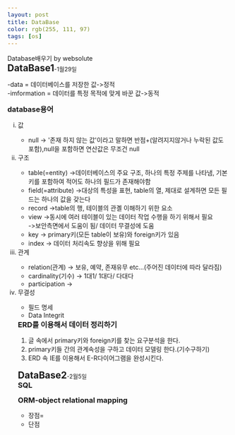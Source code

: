 ```yaml
---
layout: post
title: DataBase
color: rgb(255, 111, 97)
tags: [os]
---
```

<head>Database배우기 by websolute</head>
<meta charset = "utf-8">
<style> 
body {
    border:gray solid under 2px;
}
h3 {
    border-style: inset ;
    border: black 1px;
    display: inline;
}
h2 {
    display: inline;
}
span {
    font-size: 13px;
}
</style>
<br>
<h2>DataBase1</h2><span>-1월29일</span>
<p>
-data = 데이터베이스를 저장한 값->정적 <br>
-imformation = 데이터를 특정 목적에 맞게 바꾼 값->동적</p>
<h3>database용어</h3><br>
<ol type="i">
<li>값</li>
<ul>
<li>null -> '존재 하지 않는 값'이라고 말하면 반점+(알려지지않거나 누락된 값도 포함),null을 포함하면 연산값은 무조건 null</li>
</ul>
<li>구조</li>
<ul>
<li>table(=entity)  ->데이터베이스의 주요 구조, 하나의 특정 주제를 나타냄, 기본키를 포함하여 적어도 하나의 필드가 존재해야함</li>
<li>field(=attribute)  ->대상의 특성을 표현, table의 열, 제대로 설계하면 모든 필드는 하나의 값을 갖는다</li>
<li>record  ->table의 행, 테이블의 관곌 이해하기 위한 요소</li>
<li>view  ->동시에 여러 테이블이 있는 데이터 작업 수행을 하기 위해서 필요<br>
          ->보안측면에서 도움이 됨/ 데이터 무결성에 도움</li>
<li>key  -> primary키(모든 table이 보유)와 foreign키가 있음</li>
<li>index  -> 데이터 처리속도 향상을 위해 필요</li>
</ul>
<li>관계</li>
<ul>
<li>relation(관계) -> 보유, 예약, 존재유무 etc...(주어진 데이터에 따라 달라짐)</li>
<li>cardinality(기수)  -> 1대1/ 1대다/ 다대다</li>
<li>participation  -></li>
</ul>
<li>무결성</li>
<ul>
<li>필드 명세</li>
<li>Data Integrit</li>
</ul>
<h3>ERD를 이용해서 데이터 정리하기</h3>
<ol>
<li>글 속에서 primary키와 foreign키를 찾는 요구분석을 한다. </li>
<li>primary키들 간의 관계속성을 구하고 데이터 모델링 한다.(기수구하기)</li>
<li>ERD 속 IE를 이용해서 E-R다이어그램을 완성시킨다. </li> 
</ol>
<br>
<h2>DataBase2</h2><span>-2월5일</span>
<br><h3>SQL</h3><br>
<p></p>
<h3>ORM-object relational mapping</h3>
<p>
<ul>
<li>장점=</li>
<li>단점</li>
</ul>
</p>
</body>